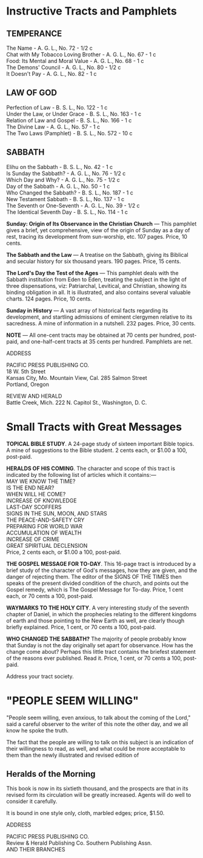 # Instructive Tracts and Pamphlets

## TEMPERANCE
The Name - A. G. L., No. 72 - 1/2 c  
Chat with My Tobacco Loving Brother - A. G. L., No. 67 - 1 c  
Food: Its Mental and Moral Value - A. G. L., No. 68 - 1 c  
The Demons' Council - A. G. L., No. 80 - 1/2 c  
It Doesn't Pay - A. G. L., No. 82 - 1 c  

## LAW OF GOD
Perfection of Law - B. S. L., No. 122 - 1 c  
Under the Law, or Under Grace - B. S. L., No. 163 - 1 c  
Relation of Law and Gospel - B. S. L., No. 166 - 1 c  
The Divine Law - A. G. L., No. 57 - 1 c  
The Two Laws (Pamphlet) - B. S. L., No. 572 - 10 c  

## SABBATH
Elihu on the Sabbath - B. S. L., No. 42 - 1 c  
Is Sunday the Sabbath? - A. G. L., No. 76 - 1/2 c  
Which Day and Why? - A. G. L., No. 75 - 1/2 c  
Day of the Sabbath - A. G. L., No. 50 - 1 c  
Who Changed the Sabbath? - B. S. L., No. 187 - 1 c  
New Testament Sabbath - B. S. L., No. 137 - 1 c  
The Seventh or One-Seventh - A. G. L., No. 39 - 1/2 c  
The Identical Seventh Day - B. S. L., No. 114 - 1 c  

**Sunday: Origin of Its Observance in the Christian Church** — This pamphlet gives a brief, yet comprehensive, view of the origin of Sunday as a day of rest, tracing its development from sun-worship, etc. 107 pages. Price, 10 cents.

**The Sabbath and the Law** — A treatise on the Sabbath, giving its Biblical and secular history for six thousand years. 190 pages. Price, 15 cents.

**The Lord's Day the Test of the Ages** — This pamphlet deals with the Sabbath institution from Eden to Eden, treating the subject in the light of three dispensations, viz: Patriarchal, Levitical, and Christian, showing its binding obligation in all. It is illustrated, and also contains several valuable charts. 124 pages. Price, 10 cents.

**Sunday in History** — A vast array of historical facts regarding its development, and startling admissions of eminent clergymen relative to its sacredness. A mine of information in a nutshell. 232 pages. Price, 30 cents.

**NOTE** — All one-cent tracts may be obtained at 70 cents per hundred, post-paid, and one-half-cent tracts at 35 cents per hundred. Pamphlets are net.

ADDRESS

PACIFIC PRESS PUBLISHING CO.  
18 W. 5th Street  
Kansas City, Mo. Mountain View, Cal. 285 Salmon Street  
Portland, Oregon  

REVIEW AND HERALD  
Battle Creek, Mich.        222 N. Capitol St., Washington, D. C.

# Small Tracts with Great Messages

**TOPICAL BIBLE STUDY**. A 24-page study of sixteen important Bible topics. A mine of suggestions to the Bible student. 2 cents each, or $1.00 a 100, post-paid.

**HERALDS OF HIS COMING**. The character and scope of this tract is indicated by the following list of articles which it contains:—  
MAY WE KNOW THE TIME?  
IS THE END NEAR?  
WHEN WILL HE COME?  
INCREASE OF KNOWLEDGE  
LAST-DAY SCOFFERS  
SIGNS IN THE SUN, MOON, AND STARS  
THE PEACE-AND-SAFETY CRY  
PREPARING FOR WORLD WAR  
ACCUMULATION OF WEALTH  
INCREASE OF CRIME  
GREAT SPIRITUAL DECLENSION  
Price, 2 cents each, or $1.00 a 100, post-paid.

**THE GOSPEL MESSAGE FOR TO-DAY**. This 16-page tract is introduced by a brief study of the character of God's messages, how they are given, and the danger of rejecting them. The editor of the SIGNS OF THE TIMES then speaks of the present divided condition of the church, and points out the Gospel remedy, which is The Gospel Message for To-day. Price, 1 cent each, or 70 cents a 100, post-paid.

**WAYMARKS TO THE HOLY CITY**. A very interesting study of the seventh chapter of Daniel, in which the prophecies relating to the different kingdoms of earth and those pointing to the New Earth as well, are clearly though briefly explained. Price, 1 cent, or 70 cents a 100, post-paid.

**WHO CHANGED THE SABBATH?** The majority of people probably know that Sunday is not the day originally set apart for observance. How has the change come about? Perhaps this little tract contains the briefest statement of the reasons ever published. Read it. Price, 1 cent, or 70 cents a 100, post-paid.

Address your tract society.

# "PEOPLE SEEM WILLING"

"People seem willing, even anxious, to talk about the coming of the Lord," said a careful observer to the writer of this note the other day, and we all know he spoke the truth.

The fact that the people are willing to talk on this subject is an indication of their willingness to read, as well, and what could be more acceptable to them than the newly illustrated and revised edition of

## Heralds of the Morning

This book is now in its sixtieth thousand, and the prospects are that in its revised form its circulation will be greatly increased. Agents will do well to consider it carefully.

It is bound in one style only, cloth, marbled edges; price, $1.50.

ADDRESS

PACIFIC PRESS PUBLISHING CO.  
Review & Herald Publishing Co. Southern Publishing Assn.  
AND THEIR BRANCHES